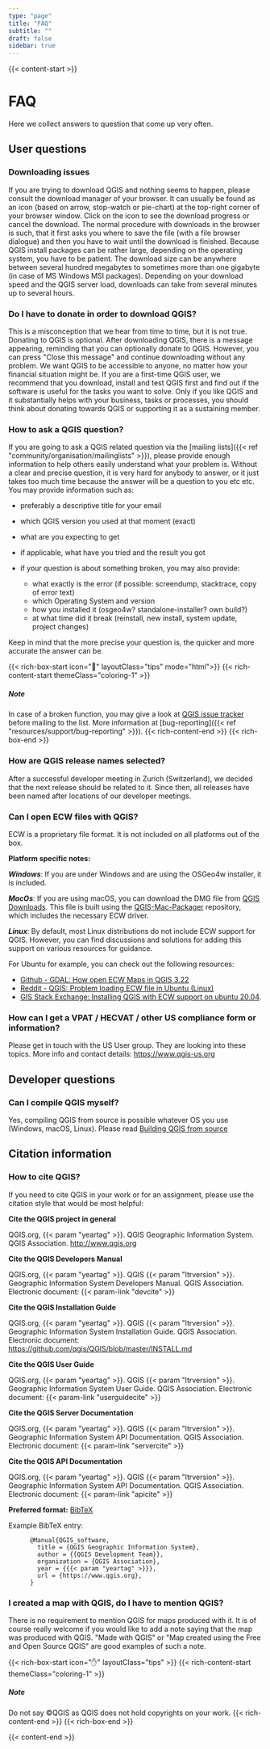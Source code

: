 ```yaml
---
type: "page"
title: "FAQ"
subtitle: ""
draft: false
sidebar: true
---
```


{{< content-start  >}}

# FAQ

Here we collect answers to question that come up very often.



## User questions

### Downloading issues

If you are trying to download QGIS and nothing seems to happen, please consult the download manager of your browser.
It can usually be found as an icon (based on arrow, stop-watch or pie-chart) at the top-right corner of your browser window.
Click on the icon to see the download progress or cancel the download. The normal procedure with downloads in the
browser is such, that it first asks you where to save the file (with a file browser dialogue) and then you have to wait
until the download is finished. Because QGIS install packages can be rather large, depending on the operating system, you have to be patient.
The download size can be anywhere between several hundred megabytes to sometimes more than
one gigabyte (in case of MS Windows MSI packages). Depending on your download speed and the QGIS server load, downloads
can take from several minutes up to several hours.

### Do I have to donate in order to download QGIS?

This is a misconception that we hear from time to time, but it is not true. Donating to QGIS is optional.
After downloading QGIS, there is a message appearing, reminding that you can optionally donate to QGIS. However, you can press
"Close this message" and continue downloading without any problem. We want QGIS to be accessible to anyone, no matter
how your financial situation might be. If you are a first-time QGIS user, we recommend that you download, install and test
QGIS first and find out if the software is useful for the tasks you want to solve. Only if you like QGIS and it
substantially helps with your business, tasks or processes, you should think about donating towards QGIS or
supporting it as a sustaining member.

### How to ask a QGIS question?

If you are going to ask a QGIS related question via the [mailing lists]({{< ref "community/organisation/mailinglists" >}}),
please provide enough information to help others easily understand what your problem is.
Without a clear and precise question, it is very hard for anybody to answer, or it
just takes too much time because the answer will be a question to you etc etc.
You may provide information such as:

- preferably a descriptive title for your email
- which QGIS version you used at that moment (exact)
- what are you expecting to get
- if applicable, what have you tried and the result you got
- if your question is about something broken, you may also provide:

  - what exactly is the error (if possible: screendump, stacktrace, copy of error text)
  - which Operating System and version
  - how you installed it (osgeo4w? standalone-installer? own build?)
  - at what time did it break (reinstall, new install, system update, project changes)

Keep in mind that the more precise your question is, the quicker and more
accurate the answer can be.

{{< rich-box-start icon="💁" layoutClass="tips" mode="html">}}
{{< rich-content-start themeClass="coloring-1" >}}
##### Note
In case of a broken function, you may give a look at [QGIS issue tracker](https://github.com/qgis/QGIS/issues) before mailing to the list. More information at [bug-reporting]({{< ref "resources/support/bug-reporting" >}}).
{{< rich-content-end >}}
{{< rich-box-end >}}

### How are QGIS release names selected?

After a successful developer meeting in Zurich (Switzerland), we decided that
the next release should be related to it. Since then, all releases have been named
after locations of our developer meetings. 

### Can I open ECW files with QGIS?

ECW is a proprietary file format. It is not included on all platforms out of the box.

**Platform specific notes:**

***Windows***: If you are under Windows and are using the OSGeo4w installer, it is included.

***MacOs***: If you are using macOS, you can download the DMG file from [QGIS Downloads](https://qgis.org/download/). This file is built using the [QGIS-Mac-Packager](https://github.com/qgis/QGIS-Mac-Packager) repository, which includes the necessary ECW driver.

***Linux***: By default, most Linux distributions do not include ECW support for QGIS. However, you can find discussions and solutions for adding this support on various resources for guidance. 

For Ubuntu for example, you can check out the following resources:
- [Github - GDAL: How open ECW Maps in QGIS 3.22](https://github.com/OSGeo/gdal/issues/8239)
- [Reddit - QGIS: Problem loading ECW file in Ubuntu (Linux)](https://www.reddit.com/r/QGIS/comments/icw98f/problem_loading_ecw_file_in_ubuntu_linux/?rdt=54968)
- [GIS Stack Exchange: Installing QGIS with ECW support on ubuntu 20.04](https://gis.stackexchange.com/questions/429214/installing-qgis-with-ecw-support-on-ubuntu-20-04/434980#434980).

### How can I get a VPAT / HECVAT / other US compliance form or information? 

Please get in touch with the US User group. They are looking into these topics. 
More info and contact details: https://www.qgis-us.org



## Developer questions

### Can I compile QGIS myself?

Yes, compiling QGIS from source is possible whatever OS you use (Windows, macOS,
Linux). Please read [Building QGIS from source](https://github.com/qgis/QGIS/blob/master/INSTALL.md)



## Citation information

### How to cite QGIS?

If you need to cite QGIS in your work or for an assignment, please use the citation style that would be most helpful:


**Cite the QGIS project in general**


QGIS.org, {{< param "yeartag" >}}. QGIS Geographic Information System. QGIS Association. http://www.qgis.org


**Cite the QGIS Developers Manual**


QGIS.org, {{< param "yeartag" >}}. QGIS {{< param "ltrversion" >}}. Geographic Information System Developers Manual. QGIS Association. 
Electronic document: {{< param-link "devcite" >}}


**Cite the QGIS Installation Guide**


QGIS.org, {{< param "yeartag" >}}. QGIS {{< param "ltrversion" >}}. Geographic Information System Installation Guide. QGIS Association. 
Electronic document: https://github.com/qgis/QGIS/blob/master/INSTALL.md


**Cite the QGIS User Guide**


QGIS.org, {{< param "yeartag" >}}. QGIS {{< param "ltrversion" >}}. Geographic Information System User Guide. QGIS Association. 
Electronic document: {{< param-link "userguidecite" >}}

**Cite the QGIS Server Documentation**

QGIS.org, {{< param "yeartag" >}}. QGIS {{< param "ltrversion" >}}. Geographic Information System API Documentation. QGIS Association. 
Electronic document: {{< param-link "servercite" >}}


**Cite the QGIS API Documentation**

QGIS.org, {{< param "yeartag" >}}. QGIS {{< param "ltrversion" >}}. Geographic Information System API Documentation. QGIS Association. 
Electronic document: {{< param-link "apicite" >}}

**Preferred format:** [BibTeX](https://en.wikipedia.org/wiki/BibTeX)

Example BibTeX entry:

```
      @Manual{QGIS_software,
        title = {QGIS Geographic Information System},
        author = {{QGIS Development Team}},
        organization = {QGIS Association},
        year = {{{< param "yeartag" >}}},
        url = {https://www.qgis.org},
      }
```

### I created a map with QGIS, do I have to mention QGIS?

There is no requirement to mention QGIS for maps produced with it.
It is of course really welcome if you would like to add a note saying that the map was produced with QGIS.
"Made with QGIS" or "Map created using the Free and Open Source QGIS" are good examples of such a note.

{{< rich-box-start icon="✋" layoutClass="tips" >}}
{{< rich-content-start themeClass="coloring-1" >}}
##### Note

Do not say ©QGIS as QGIS does not hold copyrights on your work.
{{< rich-content-end >}}
{{< rich-box-end >}}



{{< content-end >}}
